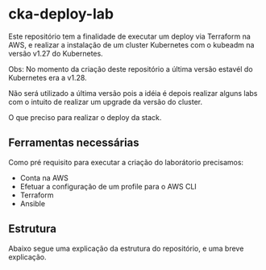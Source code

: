 # cka-deploy-lab

Este repositório tem a finalidade de executar um deploy via Terraform na AWS, e realizar  a instalação de um cluster Kubernetes com o kubeadm na versão v1.27 do Kubernetes.

Obs: No momento da criação deste repositório a última versão estavél do Kubernetes era a v1.28.

Não será utilizado a última versão pois a idéia é depois realizar alguns labs com o intuito de realizar um upgrade da versão do cluster.

O que preciso para realizar o deploy da stack.

## Ferramentas necessárias

Como pré requisito para executar a criação do laborátorio precisamos:

- Conta na AWS
- Efetuar a configuração de um profile para o AWS CLI
- Terraform
- Ansible

## Estrutura

Abaixo segue uma explicação da estrutura do repositório, e uma breve explicação.







